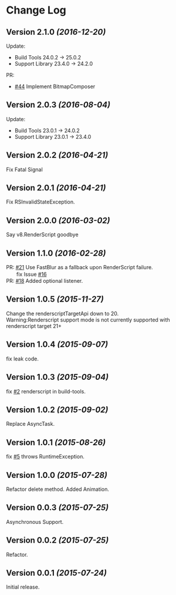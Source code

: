 Change Log
==========

Version 2.1.0 *(2016-12-20)*
----------------------------

Update:
- Build Tools 24.0.2 -> 25.0.2
- Support Library 23.4.0 -> 24.2.0

PR:
- [#44](https://github.com/wasabeef/Blurry/pull/44) Implement BitmapComposer



Version 2.0.3 *(2016-08-04)*
----------------------------

Update:
- Build Tools 23.0.1 -> 24.0.2
- Support Library 23.0.1 -> 23.4.0

Version 2.0.2 *(2016-04-21)*
----------------------------

Fix Fatal Signal

Version 2.0.1 *(2016-04-21)*
----------------------------

Fix RSInvalidStateException.

Version 2.0.0 *(2016-03-02)*
----------------------------

Say v8.RenderScript goodbye

Version 1.1.0 *(2016-02-28)*
----------------------------

PR: [#21](https://github.com/wasabeef/Blurry/pull/21) Use FastBlur as a fallback upon RenderScript failure.  
　　fix Issue [#16](https://github.com/wasabeef/Blurry/issues/16)  
PR: [#18](https://github.com/wasabeef/Blurry/pull/18) Added optional listener.

Version 1.0.5 *(2015-11-27)*
----------------------------

Change the renderscriptTargetApi down to 20.  
 Warning:Renderscript support mode is not currently supported with renderscript target 21+  

Version 1.0.4 *(2015-09-07)*
----------------------------

fix leak code.

Version 1.0.3 *(2015-09-04)*
----------------------------

fix [#2](https://github.com/wasabeef/Blurry/issues/5) renderscript in build-tools.

Version 1.0.2 *(2015-09-02)*
----------------------------

Replace AsyncTask.

Version 1.0.1 *(2015-08-26)*
----------------------------

fix [#5](https://github.com/wasabeef/Blurry/issues/5) throws RuntimeException.


Version 1.0.0 *(2015-07-28)*
----------------------------

Refactor delete method.
Added Animation.

Version 0.0.3 *(2015-07-25)*
----------------------------

Asynchronous Support.

Version 0.0.2 *(2015-07-25)*
----------------------------

Refactor.

Version 0.0.1 *(2015-07-24)*
----------------------------

Initial release.
